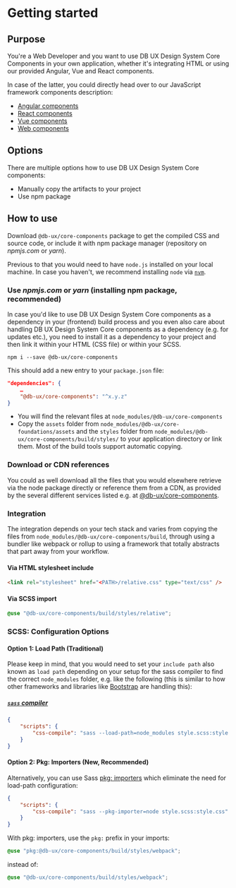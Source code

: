 # Getting started

## Purpose

You're a Web Developer and you want to use DB UX Design System Core Components in your own application, whether it's integrating HTML or using our provided Angular, Vue and React components.

In case of the latter, you could directly head over to our JavaScript framework components description:

- [Angular components](https://www.npmjs.com/package/@db-ux/ngx-core-components)
- [React components](https://www.npmjs.com/package/@db-ux/react-core-components)
- [Vue components](https://www.npmjs.com/package/@db-ux/v-core-components)
- [Web components](https://www.npmjs.com/package/@db-ux/wc-core-components)

## Options

There are multiple options how to use DB UX Design System Core components:

- Manually copy the artifacts to your project
- Use npm package

## How to use

Download `@db-ux/core-components` package to get the compiled CSS and source code, or include it with npm package manager (repository on _npmjs.com_ or _yarn_).

Previous to that you would need to have `node.js` installed on your local machine. In case you haven't, we recommend installing `node` via [`nvm`](https://github.com/nvm-sh/nvm).

### Use _npmjs.com_ or _yarn_ (installing npm package, recommended)

In case you'd like to use DB UX Design System Core components as a dependency in your (frontend) build process and you even also care about handling DB UX Design System Core components as a dependency (e.g. for updates etc.), you need to install it as a dependency to your project and then link it within your HTML (CSS file) or within your SCSS.

```shell
npm i --save @db-ux/core-components
```

This should add a new entry to your `package.json` file:

```json
"dependencies": {
	…
	"@db-ux/core-components": "^x.y.z"
}
```

- You will find the relevant files at `node_modules/@db-ux/core-components`
- Copy the `assets` folder from `node_modules/@db-ux/core-foundations/assets` and the `styles` folder from `node_modules/@db-ux/core-components/build/styles/` to your application directory or link them. Most of the build tools support automatic copying.

### Download or CDN references

You could as well download all the files that you would elsewhere retrieve via the node package directly or reference them from a CDN, as provided by the several different services listed e.g. at [@db-ux/core-components](https://yarnpkg.com/package/@db-ux/core-components).

### Integration

The integration depends on your tech stack and varies from copying the files from `node_modules/@db-ux/core-components/build`, through using a bundler like webpack or rollup to using a framework that totally abstracts that part away from your workflow.

#### Via HTML stylesheet include

```html
<link rel="stylesheet" href="<PATH>/relative.css" type="text/css" />
```

#### Via SCSS import

```scss
@use "@db-ux/core-components/build/styles/relative";
```

### SCSS: Configuration Options

#### Option 1: Load Path (Traditional)

Please keep in mind, that you would need to set your `include path` also known as `load path` depending on your setup for the sass compiler to find the correct `node_modules` folder, e.g. like the following (this is similar to how other frameworks and libraries like [Bootstrap](https://github.com/twbs/bootstrap-npm-starter/blob/main/package.json#L18) are handling this):

##### [`sass` compiler](https://npmjs.com/sass)

```json
{
	"scripts": {
		"css-compile": "sass --load-path=node_modules style.scss:style.css"
	}
}
```

#### Option 2: Pkg: Importers (New, Recommended)

Alternatively, you can use Sass [pkg: importers](https://sass-lang.com/blog/announcing-pkg-importers/) which eliminate the need for load-path configuration:

```json
{
	"scripts": {
		"css-compile": "sass --pkg-importer=node style.scss:style.css"
	}
}
```

With pkg: importers, use the `pkg:` prefix in your imports:

```scss
@use "pkg:@db-ux/core-components/build/styles/webpack";
```

instead of:

```scss
@use "@db-ux/core-components/build/styles/webpack";
```
